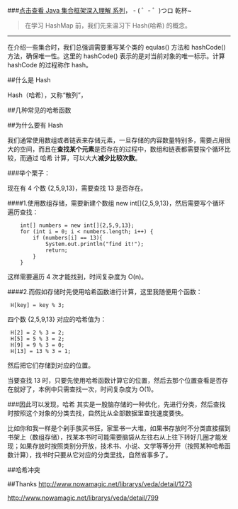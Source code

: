 ###[点击查看 Java 集合框架深入理解 系列](http://blog.csdn.net/u011240877/article/category/6447444)， - ( ゜- ゜)つロ 乾杯~ 

>在学习 HashMap 前，我们先来温习下 Hash(哈希) 的概念。

-------------

在介绍一些集合时，我们总强调需要重写某个类的 equlas() 方法和 hashCode() 方法，确保唯一性。这里的 hashCode() 表示的是对当前对象的唯一标示。计算 hashCode 的过程称作 hash。

##什么是 Hash

Hash（哈希），又称“散列”，

##几种常见的哈希函数

##为什么要有 Hash

我们通常使用数组或者链表来存储元素，一旦存储的内容数量特别多，需要占用很大的空间，而且在**查找某个元素**是否存在的过程中，数组和链表都需要挨个循环比较，而通过 哈希 计算，可以大大**减少比较次数**。

###举个栗子：

现在有 4 个数 {2,5,9,13}，需要查找 13 是否存在。

####1.使用数组存储，需要新建个数组 new int[]{2,5,9,13}，然后需要写个循环遍历查找：

        int[] numbers = new int[]{2,5,9,13};
        for (int i = 0; i < numbers.length; i++) {
            if (numbers[i] == 13){
                System.out.println("find it!");
                return;
            }
        }

这样需要遍历 4 次才能找到，时间复杂度为 O(n)。

####2.而假如存储时先使用哈希函数进行计算，这里我随便用个函数：

     H[key] = key % 3;

四个数 {2,5,9,13} 对应的哈希值为：

     H[2] = 2 % 3 = 2;
     H[5] = 5 % 3 = 2;
     H[9] = 9 % 3 = 0;
     H[13] = 13 % 3 = 1;

然后把它们存储到对应的位置。

当要查找 13 时，只要先使用哈希函数计算它的位置，然后去那个位置查看是否存在就好了，本例中只需查找一次，时间复杂度为 O(1)。

###因此可以发现，哈希 其实是一股脑存储的一种优化，先进行分类，然后查找时按照这个对象的分类去找，自然比从全部数据里查找速度要快。

比如你和我一样是个剁手族买书狂，家里书一大堆，如果书存放时不分类直接摆到书架上（数组存储），找某本书时可能需要脑袋从左往右从上往下转好几圈才能发现；如果存放时按照类别分开放，技术书、小说、文学等等分开（按照某种哈希函数计算），找书时只要从它对应的分类里找，自然省事多了。

##哈希冲突


 


##Thanks
http://www.nowamagic.net/librarys/veda/detail/1273

http://www.nowamagic.net/librarys/veda/detail/799

